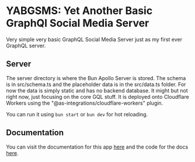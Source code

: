 # YABGSMS: Yet Another Basic GraphQl Social Media Server

Very simple very basic GraphQL Social Media Server just as my first ever GraphQL server.

## Server

The server directory is where the Bun Apollo Server is stored. The schema is in src/schema.ts and the placeholder data is in the src/data.ts folder. For now the data is simply static and has no backend database. It might but not right now, just focusing on the core GQL stuff. It is deployed onto Cloudflare Workers using the "@as-integrations/cloudflare-workers" plugin.

You can run it using `bun start` or `bun dev` for hot reloading.

## Documentation

You can visit the documentation for this app [here](https://yabgsms-docs.tgca211859.workers.dev/docs) and the code for the docs [here](https://github.com/sirtenzin/yabgsmsd).